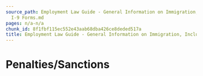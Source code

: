 ```yaml
---
source_path: Employment Law Guide - General Information on Immigration, Including
  I-9 Forms.md
pages: n/a-n/a
chunk_id: 8f1fbf115ec552e43aab68dba426ce8deded517a
title: Employment Law Guide - General Information on Immigration, Including I-9 Forms
---
```

# Penalties/Sanctions
